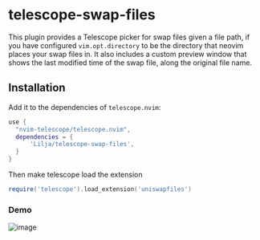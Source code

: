 # telescope-swap-files

This plugin provides a Telescope picker for swap files given a file path, if you have configured `vim.opt.directory` to be the directory that neovim places your swap files in.
It also includes a custom preview window that shows the last modified time of the swap file, along the original file name.

## Installation

Add it to the dependencies of `telescope.nvim`:

```lua
use {
  "nvim-telescope/telescope.nvim",
  dependencies = {
      'Lilja/telescope-swap-files',
  }
}
```

Then make telescope load the extension

```lua
require('telescope').load_extension('uniswapfiles')
```

### Demo
![image](https://github.com/Lilja/telescope-swap-files/assets/6134511/2963772b-51f3-4842-bacf-62668a0a60f2)
